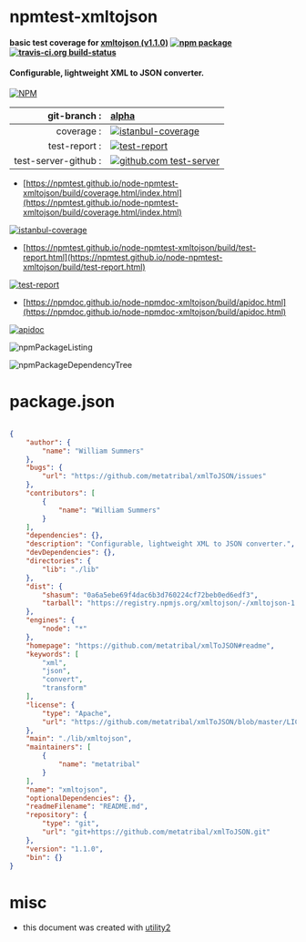 # npmtest-xmltojson

#### basic test coverage for  [xmltojson (v1.1.0)](https://github.com/metatribal/xmlToJSON#readme)  [![npm package](https://img.shields.io/npm/v/npmtest-xmltojson.svg?style=flat-square)](https://www.npmjs.org/package/npmtest-xmltojson) [![travis-ci.org build-status](https://api.travis-ci.org/npmtest/node-npmtest-xmltojson.svg)](https://travis-ci.org/npmtest/node-npmtest-xmltojson)

#### Configurable, lightweight XML to JSON converter.

[![NPM](https://nodei.co/npm/xmltojson.png?downloads=true&downloadRank=true&stars=true)](https://www.npmjs.com/package/xmltojson)

| git-branch : | [alpha](https://github.com/npmtest/node-npmtest-xmltojson/tree/alpha)|
|--:|:--|
| coverage : | [![istanbul-coverage](https://npmtest.github.io/node-npmtest-xmltojson/build/coverage.badge.svg)](https://npmtest.github.io/node-npmtest-xmltojson/build/coverage.html/index.html)|
| test-report : | [![test-report](https://npmtest.github.io/node-npmtest-xmltojson/build/test-report.badge.svg)](https://npmtest.github.io/node-npmtest-xmltojson/build/test-report.html)|
| test-server-github : | [![github.com test-server](https://npmtest.github.io/node-npmtest-xmltojson/GitHub-Mark-32px.png)](https://npmtest.github.io/node-npmtest-xmltojson/build/app/index.html) | | build-artifacts : | [![build-artifacts](https://npmtest.github.io/node-npmtest-xmltojson/glyphicons_144_folder_open.png)](https://github.com/npmtest/node-npmtest-xmltojson/tree/gh-pages/build)|

- [https://npmtest.github.io/node-npmtest-xmltojson/build/coverage.html/index.html](https://npmtest.github.io/node-npmtest-xmltojson/build/coverage.html/index.html)

[![istanbul-coverage](https://npmtest.github.io/node-npmtest-xmltojson/build/screenCapture.buildCi.browser.%252Ftmp%252Fbuild%252Fcoverage.lib.html.png)](https://npmtest.github.io/node-npmtest-xmltojson/build/coverage.html/index.html)

- [https://npmtest.github.io/node-npmtest-xmltojson/build/test-report.html](https://npmtest.github.io/node-npmtest-xmltojson/build/test-report.html)

[![test-report](https://npmtest.github.io/node-npmtest-xmltojson/build/screenCapture.buildCi.browser.%252Ftmp%252Fbuild%252Ftest-report.html.png)](https://npmtest.github.io/node-npmtest-xmltojson/build/test-report.html)

- [https://npmdoc.github.io/node-npmdoc-xmltojson/build/apidoc.html](https://npmdoc.github.io/node-npmdoc-xmltojson/build/apidoc.html)

[![apidoc](https://npmdoc.github.io/node-npmdoc-xmltojson/build/screenCapture.buildCi.browser.%252Ftmp%252Fbuild%252Fapidoc.html.png)](https://npmdoc.github.io/node-npmdoc-xmltojson/build/apidoc.html)

![npmPackageListing](https://npmtest.github.io/node-npmtest-xmltojson/build/screenCapture.npmPackageListing.svg)

![npmPackageDependencyTree](https://npmtest.github.io/node-npmtest-xmltojson/build/screenCapture.npmPackageDependencyTree.svg)



# package.json

```json

{
    "author": {
        "name": "William Summers"
    },
    "bugs": {
        "url": "https://github.com/metatribal/xmlToJSON/issues"
    },
    "contributors": [
        {
            "name": "William Summers"
        }
    ],
    "dependencies": {},
    "description": "Configurable, lightweight XML to JSON converter.",
    "devDependencies": {},
    "directories": {
        "lib": "./lib"
    },
    "dist": {
        "shasum": "0a6a5ebe69f4dac6b3d760224cf72beb0ed6edf3",
        "tarball": "https://registry.npmjs.org/xmltojson/-/xmltojson-1.1.0.tgz"
    },
    "engines": {
        "node": "*"
    },
    "homepage": "https://github.com/metatribal/xmlToJSON#readme",
    "keywords": [
        "xml",
        "json",
        "convert",
        "transform"
    ],
    "license": {
        "type": "Apache",
        "url": "https://github.com/metatribal/xmlToJSON/blob/master/LICENSE"
    },
    "main": "./lib/xmltojson",
    "maintainers": [
        {
            "name": "metatribal"
        }
    ],
    "name": "xmltojson",
    "optionalDependencies": {},
    "readmeFilename": "README.md",
    "repository": {
        "type": "git",
        "url": "git+https://github.com/metatribal/xmlToJSON.git"
    },
    "version": "1.1.0",
    "bin": {}
}
```



# misc
- this document was created with [utility2](https://github.com/kaizhu256/node-utility2)
